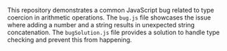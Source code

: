 This repository demonstrates a common JavaScript bug related to type coercion in arithmetic operations. The `bug.js` file showcases the issue where adding a number and a string results in unexpected string concatenation. The `bugSolution.js` file provides a solution to handle type checking and prevent this from happening.